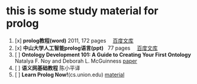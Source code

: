 # this is some study material for prolog

1. [x] **prolog教程(word)**  2011, 172 pages &emsp;[百度文库](https://wenku.baidu.com/view/2a66920c763231126edb11a9.html)
2. [x] **中山大学人工智能prolog语言(ppt)**   77 pages &emsp;[百度文库](https://wenku.baidu.com/view/1d4846c10912a2161579292e.html?re=view)
3. [ ] **Ontology Development 101: A Guide to Creating Your First Ontology** Natalya F. Noy and Deborah L. McGuinness [paper](http://protege.stanford.edu/publications/ontology_development/ontology101.pdf)
4. [ ] **语义网基础教程** 陈小平译
5. [ ] **Learn Prolog Now!**(cs\.union\.edu) [material](http://cs.union.edu/~striegnk/learn-prolog-now/html/index.html)

